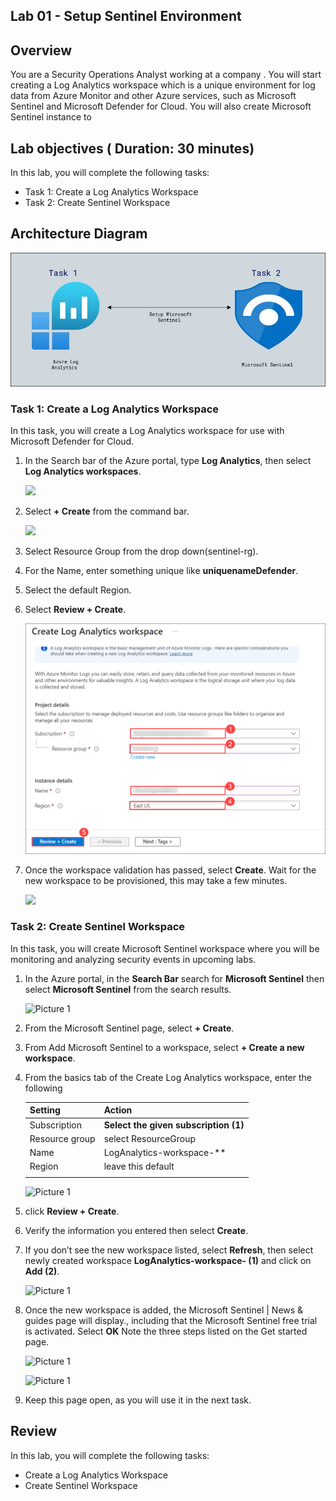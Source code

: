 ## Lab 01 - Setup Sentinel Environment

## Overview
 You are a Security Operations Analyst working at a company . You will start creating a Log Analytics workspace which is a unique environment for log data from Azure Monitor and other Azure services, such as Microsoft Sentinel and Microsoft Defender for Cloud. You will also create Microsoft Sentinel instance to

## Lab objectives ( Duration: 30 minutes)
In this lab, you will complete the following tasks:
- Task 1: Create a Log Analytics Workspace
- Task 2: Create Sentinel Workspace

## Architecture Diagram

![](../media/Lab-1%20arch1.JPG)

### Task 1: Create a Log Analytics Workspace

In this task, you will create a Log Analytics workspace for use with Microsoft Defender for Cloud.

1. In the Search bar of the Azure portal, type **Log Analytics**, then select **Log Analytics workspaces**.
   
   ![](../media/image8.png)

1. Select **+ Create** from the command bar.
    
   ![](../media/image9.png)

1. Select Resource Group from the drop down(sentinel-rg).

1. For the Name, enter something unique like **uniquenameDefender**.

1. Select the default Region. 

1. Select **Review + Create**.

   ![](../media/image10.png)

1. Once the workspace validation has passed, select **Create**. Wait for the new workspace to be provisioned, this may take a few minutes.

   ![](../media/image11.png)

### Task 2: Create Sentinel Workspace

In this task, you will create Microsoft Sentinel workspace where you will be monitoring and analyzing security events in upcoming labs.

1. In the Azure portal, in the **Search Bar** search for **Microsoft Sentinel** then select **Microsoft Sentinel** from the search results. 

   ![Picture 1](../media/image_7.png)

1. From the Microsoft Sentinel page, select **+ Create**.

1. From Add Microsoft Sentinel to a workspace, select **+ Create a new workspace**.

1. From the basics tab of the Create Log Analytics workspace, enter the following

    | Setting | Action |
    | -- | -- |
    | Subscription |  **Select the given subscription (1)**  |
    | Resource group | select ResourceGroup |
    | Name | LogAnalytics-workspace-<inject key="DeploymentID" enableCopy="false"/>** |
    | Region | leave this default |
    |||

    ![Picture 1](../media/image1-lab7.png)

1. click **Review + Create**.   

1. Verify the information you entered then select **Create**.

1. If you don’t see the new workspace listed, select **Refresh**, then select newly created workspace **LogAnalytics-workspace-<inject key="DeploymentID" enableCopy="false"/> (1)** and click on **Add (2)**.

   ![Picture 1](../media/image2-lab(7).png)

1. Once the new workspace is added, the Microsoft Sentinel | News & guides page will display., including that the Microsoft Sentinel free trial is activated. Select **OK**  Note the three steps listed on the Get started page.

   ![Picture 1](../media/image_8.png)
   
   ![Picture 1](../media/image_9.png)

1. Keep this page open, as you will use it in the next task.

## Review
In this lab, you will complete the following tasks:
- Create a Log Analytics Workspace
- Create Sentinel Workspace
